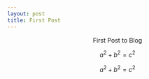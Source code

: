 ```yaml
---
layout: post
title: First Post
---
```

 <center>
First Post to Blog

$a^2+b^2=c^2$

$$a^2+b^2=c^2$$

</center>


